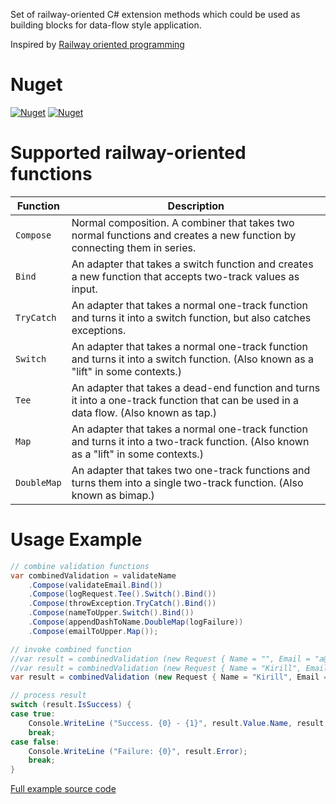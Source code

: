 Set of railway-oriented C# extension methods which could be used as building blocks for data-flow style application.

Inspired by [Railway oriented programming](http://fsharpforfunandprofit.com/posts/recipe-part2/)

# Nuget

[![Nuget](https://img.shields.io/nuget/v/CSharpRailway.svg)](https://www.nuget.org/packages/CSharpRailway/) 
[![Nuget](https://img.shields.io/nuget/dt/CSharpRailway.svg)](https://www.nuget.org/packages/CSharpRailway/)

# Supported railway-oriented functions

**Function** | **Description**
--- | ---
```Compose``` | Normal composition. A combiner that takes two normal functions and creates a new function by connecting them in series.
```Bind``` | An adapter that takes a switch function and creates a new function that accepts two-track values as input.
```TryCatch``` | An adapter that takes a normal one-track function and turns it into a switch function, but also catches exceptions.
```Switch``` | An adapter that takes a normal one-track function and turns it into a switch function. (Also known as a "lift" in some contexts.)
```Tee``` | An adapter that takes a dead-end function and turns it into a one-track function that can be used in a data flow. (Also known as tap.)
```Map``` | An adapter that takes a normal one-track function and turns it into a two-track function. (Also known as a "lift" in some contexts.)
```DoubleMap``` | An adapter that takes two one-track functions and turns them into a single two-track function. (Also known as bimap.)

# Usage Example

```csharp
// combine validation functions
var combinedValidation = validateName
	.Compose(validateEmail.Bind())
	.Compose(logRequest.Tee().Switch().Bind())
	.Compose(throwException.TryCatch().Bind())
	.Compose(nameToUpper.Switch().Bind())
	.Compose(appendDashToName.DoubleMap(logFailure))
	.Compose(emailToUpper.Map());

// invoke combined function
//var result = combinedValidation (new Request { Name = "", Email = "a@b.c" });
//var result = combinedValidation (new Request { Name = "Kirill", Email = "" });
var result = combinedValidation (new Request { Name = "Kirill", Email = "a@b.c" });

// process result
switch (result.IsSuccess) {
case true:
	Console.WriteLine ("Success. {0} - {1}", result.Value.Name, result.Value.Email);
	break;
case false:
	Console.WriteLine ("Failure: {0}", result.Error);
	break;
}
```

[Full example source code](https://github.com/stormy-ua/Functional/blob/master/RailwayBuddy/Program.cs)
